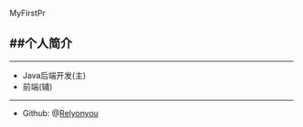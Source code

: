 MyFirstPr

##个人简介
----
----

 - Java后端开发(主)
 - 前端(辅)
----
 - Github: @[Relyonyou](https://github.com/Relyonyou)

